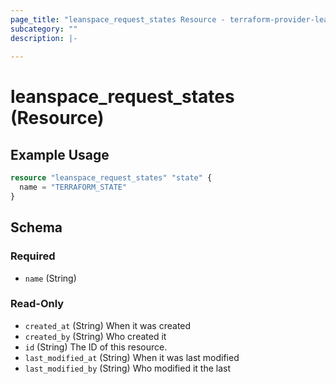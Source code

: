 ```yaml
---
page_title: "leanspace_request_states Resource - terraform-provider-leanspace"
subcategory: ""
description: |-
  
---
```


# leanspace_request_states (Resource)



## Example Usage

```terraform
resource "leanspace_request_states" "state" {
  name = "TERRAFORM_STATE"
}
```

<!-- schema generated by tfplugindocs -->
## Schema

### Required

- `name` (String)

### Read-Only

- `created_at` (String) When it was created
- `created_by` (String) Who created it
- `id` (String) The ID of this resource.
- `last_modified_at` (String) When it was last modified
- `last_modified_by` (String) Who modified it the last
